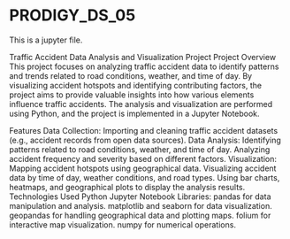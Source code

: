 # PRODIGY_DS_05
This is a jupyter file.

Traffic Accident Data Analysis and Visualization Project
Project Overview
This project focuses on analyzing traffic accident data to identify patterns and trends related to road conditions, weather, and time of day. By visualizing accident hotspots and identifying contributing factors, the project aims to provide valuable insights into how various elements influence traffic accidents. The analysis and visualization are performed using Python, and the project is implemented in a Jupyter Notebook.

Features
Data Collection:
Importing and cleaning traffic accident datasets (e.g., accident records from open data sources).
Data Analysis:
Identifying patterns related to road conditions, weather, and time of day.
Analyzing accident frequency and severity based on different factors.
Visualization:
Mapping accident hotspots using geographical data.
Visualizing accident data by time of day, weather conditions, and road types.
Using bar charts, heatmaps, and geographical plots to display the analysis results.
Technologies Used
Python
Jupyter Notebook
Libraries:
pandas for data manipulation and analysis.
matplotlib and seaborn for data visualization.
geopandas for handling geographical data and plotting maps.
folium for interactive map visualization.
numpy for numerical operations.
